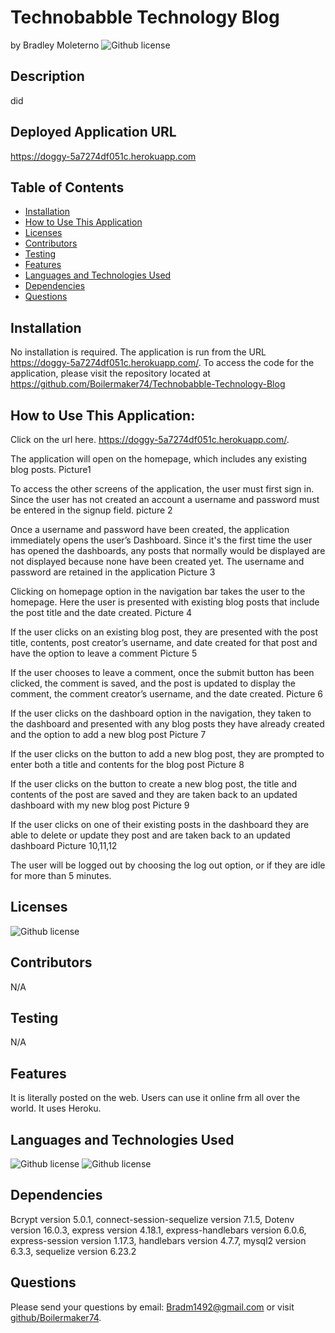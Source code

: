 # Technobabble Technology Blog  
  by Bradley Moleterno    ![Github license](https://img.shields.io/badge/license-MIT-blue.svg)
## Description
did
## Deployed Application URL
https://doggy-5a7274df051c.herokuapp.com
## Table of Contents
* [Installation](#installation)
* [How to Use This Application](#how-to-use-this-application)
* [Licenses](#Licenses)
* [Contributors](#contributors)
* [Testing](#testing)
* [Features](#features)
* [Languages and Technologies Used](#languages-and-technologies-used)
* [Dependencies](#dependencies)
* [Questions](#questions)

## Installation
No installation is required. The application is run from the URL https://doggy-5a7274df051c.herokuapp.com/. To access the code for the application, please visit the repository located at https://github.com/Boilermaker74/Technobabble-Technology-Blog 
## How to Use This Application:
Click on the url here. https://doggy-5a7274df051c.herokuapp.com/. 

The application will open on the homepage, which includes any existing blog posts. Picture1 

To access the other screens of the application, the user must first sign in. Since the user has not created an account a username and password must be entered in the signup field. picture 2 

Once a username and password have been created, the application immediately opens the user’s Dashboard. Since it's the first time the user has opened the dashboards, any posts that normally would be displayed are not displayed because none have been created yet. The username and password are retained in the application Picture 3 

Clicking on homepage option in the navigation bar takes the user to the homepage. Here the user is presented with existing blog posts that include the post title and the date created. Picture 4 

If the user clicks on an existing blog post, they are presented with the post title, contents, post creator’s username, and date created for that post and have the option to leave a comment Picture 5 

If the user chooses to leave a comment, once the submit button has been clicked, the comment is saved, and the post is updated to display the comment, the comment creator’s username, and the date created. Picture 6 

If the user clicks on the dashboard option in the navigation, they taken to the dashboard and presented with any blog posts they have already created and the option to add a new blog post Picture 7 

If the user clicks on the button to add a new blog post, they are prompted to enter both a title and contents for the blog post Picture 8 

If the user clicks on the button to create a new blog post, the title and contents of the post are saved and they are taken back to an updated dashboard with my new blog post Picture 9 

If the user clicks on one of their existing posts in the dashboard they are able to delete or update they post and are taken back to an updated dashboard Picture 10,11,12 

The user will be logged out by choosing the log out option, or if they are idle for more than 5 minutes. 
## Licenses
![Github license](https://img.shields.io/badge/license-MIT-blue.svg)
## Contributors
N/A
## Testing
N/A
## Features
It is literally posted on the web. Users can use it online frm all over the world. It uses Heroku. 
## Languages and Technologies Used
![Github license](https://img.shields.io/badge/Language-HTML,CSS,JavaScript-blue.svg)
![Github license](https://img.shields.io/badge/Technology-NodeJs,Mysql,Heroku,Handlebars-blue.svg)
## Dependencies
Bcrypt version 5.0.1, 
connect-session-sequelize version 7.1.5, 
Dotenv version 16.0.3, 
express  version 4.18.1, 
express-handlebars version 6.0.6, 
express-session version 1.17.3, 
handlebars version 4.7.7, 
mysql2 version 6.3.3, 
sequelize version 6.23.2 
## Questions
Please send your questions by email:  Bradm1492@gmail.com or visit [github/Boilermaker74](https://github.com/Boilermaker74).
